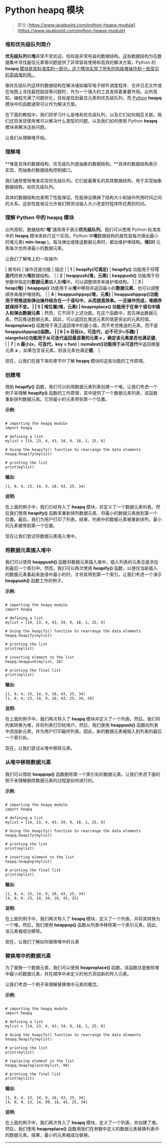 # Python heapq 模块

> 原文:[https://www.javatpoint.com/python-heapq-module](https://www.javatpoint.com/python-heapq-module)

### 堆和优先级队列简介

**优先级队列**和**堆**非常不受欢迎，但却是非常有益的数据结构。这些数据结构为在数据集中寻找最佳元素等问题提供了非常容易使用和高效的解决方案。Python 的 **heapq** [模块是其标准库的一部分。这个模块实现了所有的低级堆操作和一些常见的高级堆利用。](https://www.javatpoint.com/python-modules)

像优先级队列这样的数据结构在解决诸如编写电子邮件调度程序、合并日志文件或在地图上寻找最短路径等问题时，作为一个强大的工具发挥着重要作用。众所周知，编程充满了问题优化，目标是找到最佳元素和优先级队列，而 [Python](https://www.javatpoint.com/python-tutorial) **heapq** 模块中的函数通常可以作为解决方案。

在下面的教程中，我们将学习什么是堆和优先级队列，以及它们如何相互关联。我们还将发现使用堆可以解决什么类型的问题，以及我们如何使用 Python **heapq** 模块来解决这些问题。

让我们从理解堆开始。

### 理解堆

**堆是具体的数据结构，优先级队列是抽象的数据结构。**具体的数据结构表示实现，而抽象的数据结构控制接口。

我们通常使用堆来实现优先级队列。它们是最著名的具体数据结构，用于实现抽象数据结构，如优先级队列。

具体的数据结构也表明了性能保证。性能保证确保了结构大小和操作所用时间之间的关系。这些性能保证允许我们预测当输入大小改变时程序所花费的时间。

### 理解 Python 中的 heapq 模块

众所周知，数据结构“**堆**”通常用于表示**优先级队列**。我们可以使用 Python 标准库中的 **heapq** 模块来执行这个实现。Python 中**堆**数据结构的属性是每次弹出最小的堆元素( **min-heap** )。每当弹出或推送数据元素时，都会维护堆结构。**堆[0]** 元素每次也传递最小的数据元素。

让我们了解堆上的一些操作:

| 南号码 | 操作还是功能 | 描述 |
| **1** | **heapify(可滴定)** | **heapify()** 功能用于将**可迭代**转换为**堆**数据结构。 |
| **2** | **heappush(堆，元素)** | **heappush()** 功能用于将参数中指定的**数据元素**插入到**堆**中。可以调整顺序来维护堆结构。 |
| **3** | **heap(堆)** | **heappop()** 功能用于从**堆**中移除并返回最小的**数据元素**。也可以调整顺序来维护堆结构。 |
| **4** | **heappushppop(堆，元素)** | **heappushppop()**功能用于将推送和弹出操作结合在一个语句中，从而提高效率。一旦操作完成，堆顺序就保持不变。 |
| **5** | **堆位置(堆，元素)** | **heapreplace()** 功能用于在单个语句中插入和弹出**数据元素**；然而，它不同于上述功能。在这个函数中，首先弹出数据元素，然后推送数据元素。因此，可以返回比推送元素的值更突出的元素的值。 **heapreplace()** 函数用于真正返回堆中的最小值，而不考虑推送的元素，而不是**heappushppop()**函数。 |
| **6** | **n 目标(x，可迭代，必不可少=乐趣)** | **nlargetist()**功能用于从**可迭代**返回最显著的元素 **x** ，确定该元素是否也满足**键**。 |
| **7** | **n 最小(x，可迭代，key = fun)** | **nsmalest()**功能用于从**可迭代**中返回微量元素 **x** ，如果包含该元素，则该元素也满足**键**。 |

现在，让我们在接下来的章节中了解 **heapq** 模块的这些功能的工作原理。

### 创建堆

借助 **heapify()** 函数，我们可以利用数据元素列表创建一个堆。让我们考虑一个例子来理解 **heapify()** 函数的工作原理，其中提供了一个数据元素列表，该函数重新排列数据元素。它将最小的元素带到第一个位置。

**示例:**

```

# importing the heapq module
import heapq

# defining a list
mylist = [14, 23, 4, 43, 34, 9, 18, 1, 25, 8]

# Using the heapify() function to rearrange the data elements
heapq.heapify(mylist)

# printing the list
print(mylist)

```

**输出:**

```
[1, 8, 4, 23, 14, 9, 18, 43, 25, 34]

```

**说明:**

在上面的例子中，我们已经导入了 **heapq** 模块，并定义了一个数据元素列表。然后我们使用 **heapify()** 函数来重新排列数据元素，将最小的数据元素放到第一个位置。最后，我们为用户打印了列表。结果，列表中的数据元素被重新排列，最小的元素被带到第一个位置。

现在让我们尝试将数据元素插入堆中。

### 将数据元素插入堆中

我们可以使用 **heappush()** 函数将数据元素插入堆中。插入列表的元素总是添加到最后一个索引中。然而，我们可以再次使用 **heapify()** 函数，以便仅当新插入的数据元素看起来是值中最小的时，才将其带到第一个索引。让我们考虑一个演示 **heappush()** 函数工作的例子。

**示例:**

```

# importing the heapq module
import heapq

# defining a list
mylist = [14, 23, 4, 43, 34, 9, 18, 1, 25, 8]

# Using the heapify() function to rearrange the data elements
heapq.heapify(mylist)

# printing the list
print(mylist)

# inserting element to the list
heapq.heappush(mylist, 20)

# printing the final list
print(mylist)

```

**输出:**

```
[1, 8, 4, 23, 14, 9, 18, 43, 25, 34]
[1, 8, 4, 23, 14, 9, 18, 43, 25, 34, 20]

```

**说明:**

在上面的例子中，我们再次导入了 **heapq** 模块并定义了一个列表。然后，我们将列表转换为堆，并将列表打印给用户。然后，我们使用 **heappush()** 函数向列表中添加新元素，并为用户打印最终列表。因此，新的数据元素被插入到列表的最后一个索引处。

现在，让我们尝试从堆中移除元素。

### 从堆中移除数据元素

我们可以借助 **heappop()** 函数删除第一个索引处的数据元素。让我们考虑下面的例子来理解删除数据元素的过程是如何进行的。

**示例:**

```

# importing the heapq module
import heapq

# defining a list
mylist = [14, 23, 4, 43, 34, 9, 18, 1, 25, 8]

# Using the heapify() function to rearrange the data elements
heapq.heapify(mylist)

# printing the list
print(mylist)

# inserting element to the list
heapq.heappop(mylist)

# printing the final list
print(mylist)

```

**输出:**

```
[1, 8, 4, 23, 14, 9, 18, 43, 25, 34]
[4, 8, 9, 23, 14, 34, 18, 43, 25]

```

**说明:**

在上面的例子中，我们再次导入了 **heapq** 模块，定义了一个列表，并将其转换为一个堆。然后，我们使用 **heappop()** 函数从列表中移除第一个索引元素。因此，该元素被成功移除。

现在，让我们了解如何替换堆中的元素

### 替换堆中的数据元素

为了替换一个数据元素，我们可以使用 **heapreplace()** 函数。该函数总是删除堆中最小的数据元素，并在顺序中未定义的地方添加新的传入元素。

让我们考虑一个例子来理解替换堆中元素的概念。

**示例:**

```

# importing the heapq module
import heapq

# defining a list
mylist = [14, 23, 4, 43, 34, 9, 18, 1, 25, 8]

# Using the heapify() function to rearrange the data elements
heapq.heapify(mylist)

# printing the list
print(mylist)

# replacing element in the list
heapq.heapreplace(mylist, 99)

# printing the final list
print(mylist)

```

**输出:**

```
[1, 8, 4, 23, 14, 9, 18, 43, 25, 34]
[4, 8, 9, 23, 14, 99, 18, 43, 25, 34]

```

**说明:**

在上面的例子中，我们再次导入了 **heapq** 模块，定义了一个列表，并创建了堆。然后，我们使用 **heapreplace()** 函数用我们在参数中定义的数据元素替换列表中的数据元素。结果，最小的元素被成功替换。

* * *